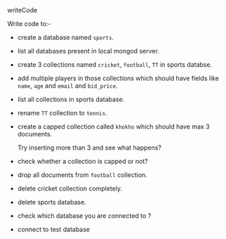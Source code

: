 writeCode

Write code to:-

- create a database named `sports`.
<!-- use sports -->
- list all databases present in local mongod server.
<!-- show dbs -->
- create 3 collections named `cricket`, `football`, `TT` in sports databse.
  <!-- db.createCollection('cricket') -->
  <!-- db.createCollection('football') -->
  <!-- db.createCollection('TT') -->
- add multiple players in those collections which should have fields like `name`, `age` and `email` and `bid_price`.
  <!-- db.cricket.insert( [{ name: "player1", age: 15, email: "email1@gmail.com", bid_price: 4}, {name: "player1", age: 15, email: "email1@gmail.com", bid_price: 4},{name: "player1", age: 15, email: "email1@gmail.com", bid_price: 4}]) -->

  <!-- db.football.insert( [{ name: "player1", age: 15, email: "email1@gmail.com", bid_price: 4}, {name: "player1", age: 15, email: "email1@gmail.com", bid_price: 4},{name: "player1", age: 15, email: "email1@gmail.com", bid_price: 4}]) -->

  <!--   <!-- db.TT.insert( [{ name: "player1", age: 15, email: "email1@gmail.com", bid_price: 4}, {name: "player1", age: 15, email: "email1@gmail.com", bid_price: 4},{name: "player1", age: 15, email: "email1@gmail.com", bid_price: 4}]) -->

- list all collections in sports database.
<!-- db.runCommand( { listCollections: 1.0, authorizedCollections: true, nameOnly: true } ) -->
- rename `TT` collection to `tennis`.
<!-- db.TT.renameCollection("tennis") -->

- create a capped collection called `khokho` which should have max 3 documents.
  <!-- db.createCollection( "khokho", { capped: true, size: 100000, max: 3 } ) -->

  Try inserting more than 3 and see what happens?
    <!-- db.khokho.insertMany([
     { item: "journal", qty: 25, tags: ["blank", "red"], size: { h: 14, w: 21, uom: "cm" } },
     { item: "mat", qty: 85, tags: ["gray"], size: { h: 27.9, w: 35.5, uom: "cm" } },
     { item: "mousepad", qty: 25, tags: ["gel", "blue"], size: { h: 19, w: 22.85, uom: "cm" } }
  ]) -->

<!-- db.khokho.insert({ item: "mousepad", qty: 25, tags: ["gel", "blue"], size: { h: 19, w: 22.85, uom: "cm" }}) -->

- check whether a collection is capped or not?
<!-- db.collection.isCapped() -->
- drop all documents from `football` collection.
<!-- db.football.remove( { } ) -->

- delete cricket collection completely.
<!-- db.cricket.drop() -->
- delete sports database.
<!-- db.dropDatabase() -->
- check which database you are connected to ?
<!-- db -->
- connect to test database
<!-- use test -->
